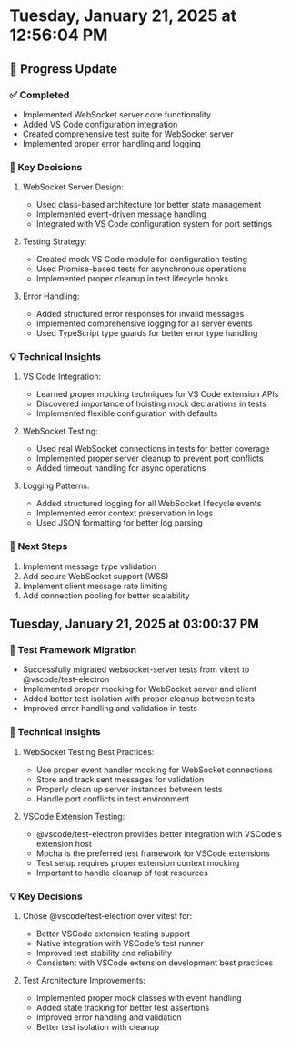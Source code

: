 # Tuesday, January 21, 2025 at 12:56:04 PM

## 🔄 Progress Update

### ✅ Completed

- Implemented WebSocket server core functionality
- Added VS Code configuration integration
- Created comprehensive test suite for WebSocket server
- Implemented proper error handling and logging

### 🧠 Key Decisions

1. WebSocket Server Design:

    - Used class-based architecture for better state management
    - Implemented event-driven message handling
    - Integrated with VS Code configuration system for port settings

2. Testing Strategy:

    - Created mock VS Code module for configuration testing
    - Used Promise-based tests for asynchronous operations
    - Implemented proper cleanup in test lifecycle hooks

3. Error Handling:
    - Added structured error responses for invalid messages
    - Implemented comprehensive logging for all server events
    - Used TypeScript type guards for better error type handling

### 💡 Technical Insights

1. VS Code Integration:

    - Learned proper mocking techniques for VS Code extension APIs
    - Discovered importance of hoisting mock declarations in tests
    - Implemented flexible configuration with defaults

2. WebSocket Testing:

    - Used real WebSocket connections in tests for better coverage
    - Implemented proper server cleanup to prevent port conflicts
    - Added timeout handling for async operations

3. Logging Patterns:
    - Added structured logging for all WebSocket lifecycle events
    - Implemented error context preservation in logs
    - Used JSON formatting for better log parsing

### 🚀 Next Steps

1. Implement message type validation
2. Add secure WebSocket support (WSS)
3. Implement client message rate limiting
4. Add connection pooling for better scalability

## Tuesday, January 21, 2025 at 03:00:37 PM

### 🔄 Test Framework Migration

- Successfully migrated websocket-server tests from vitest to @vscode/test-electron
- Implemented proper mocking for WebSocket server and client
- Added better test isolation with proper cleanup between tests
- Improved error handling and validation in tests

### 🧠 Technical Insights

1. WebSocket Testing Best Practices:
   - Use proper event handler mocking for WebSocket connections
   - Store and track sent messages for validation
   - Properly clean up server instances between tests
   - Handle port conflicts in test environment

2. VSCode Extension Testing:
   - @vscode/test-electron provides better integration with VSCode's extension host
   - Mocha is the preferred test framework for VSCode extensions
   - Test setup requires proper extension context mocking
   - Important to handle cleanup of test resources

### 💡 Key Decisions

1. Chose @vscode/test-electron over vitest for:
   - Better VSCode extension testing support
   - Native integration with VSCode's test runner
   - Improved test stability and reliability
   - Consistent with VSCode extension development best practices

2. Test Architecture Improvements:
   - Implemented proper mock classes with event handling
   - Added state tracking for better test assertions
   - Improved error handling and validation
   - Better test isolation with cleanup
